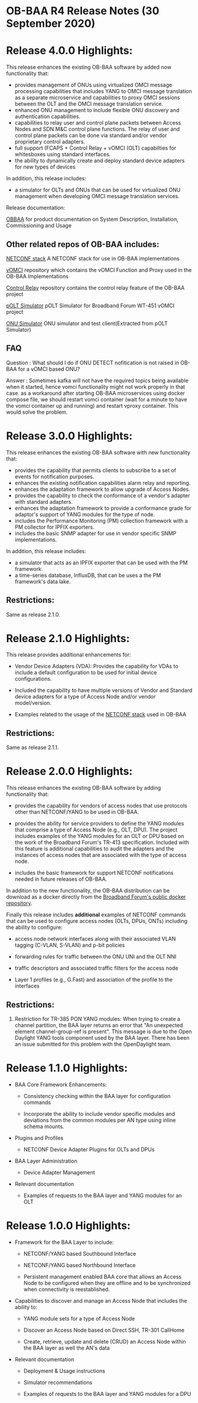 # OB-BAA R4 Release Notes (30 September 2020)

<a name="rel_4_0_0"></a>

Release 4.0.0 Highlights:
=========================

This release enhances the existing OB-BAA software by added now functionality that:

-	provides management of ONUs using virtualized OMCI message processing capabilities that includes YANG to OMCI message translation as a separate microservice and capabilities to proxy OMCI sessions between the OLT and the OMCI message translation service.
-	enhanced ONU management to include flexible ONU discovery and authentication capabilities.
-	capabilities to relay user and control plane packets between Access Nodes and SDN M&C control plane functions. The relay of user and control plane packets can be done via standard and/or vendor proprietary control adapters.
-	full support (FCAPS + Control Relay + vOMCI (OLT) capabilties for whitesboxes using standard interfaces.
-   the ability to dynamically create and deploy standard device adapters for new types of devices


In addition, this release includes:

-	a simulator for OLTs and ONUs that can be used for virtualized ONU management when developing OMCI message translation services.

Release documentation:

   [OBBAA](https://obbaa.broadband-forum.org/) for product documentation on System Description, Installation, Commissioning and Usage

## Other related repos of OB-BAA includes:

   [NETCONF stack](https://github.com/BroadbandForum/obbaa-netconf-stack) A NETCONF stack for use in OB-BAA implementations

   [vOMCI](https://github.com/BroadbandForum/obbaa-vomci) repository which contains the vOMCI Function and Proxy used in the OB-BAA Implementations

   [Control Relay](https://github.com/BroadbandForum/obbaa-fc-relay) repository contains the control relay feature of the OB-BAA project
   
   [pOLT Simulator](https://github.com/BroadbandForum/obbaa-polt-simulator) pOLT Simulator for Broadband Forum WT-451 vOMCI project
   
   [ONU Simulator](https://github.com/BroadbandForum/obbaa-onu-simulator) ONU simulator and test client(Extracted from pOLT Simulator)
   

## FAQ
Question : What should I do if ONU DETECT nofitication is not raised in OB-BAA for a vOMCI based ONU?

Answer : Sometimes kafka will not have the required topics being available when it started, hence vomci functionality might not work properly in that case. as a workaround after starting OB-BAA microservices using docker compose file, we should restart vomci container (wait for a minute to have the vomci container up and running) and restart vproxy container. This would solve the problem.

<a name="rel_2_1_0"></a>

<a name="rel_3_0_0"></a>

Release 3.0.0 Highlights:
=========================

This release enhances the existing OB-BAA software with new functionality that:

-	provides the capability that permits clients to subscribe to a set of events for notification purposes.
-	enhances the existing notification capabilities alarm relay and reporting.
-	enhances the adaptation framework to allow upgrade of Access Nodes.
-	provides the capability to check the conformance of a vendor\'s adapter with standard adapters.
-	enhances the adaptation framework to provide a conformance grade for adaptor\'s support of YANG modules for the type of node.
-	includes the Performance Monitoring (PM) collection framework with a PM collector for IPFIX exporters.
-	includes the basic SNMP adapter for use in vendor specific SNMP implementations.


In addition, this release includes:

-	a simulator that acts as an IPFIX exporter that can be used with the PM framework.
-	a time-series database, InfluxDB, that can be uses a the PM framework\'s data lake.


## Restrictions:
Same as release 2.1.0.

Release 2.1.0 Highlights:
=========================

This release provides additional enhancements for:

-   Vendor Device Adapters (VDA): Provides the capability for VDAs to include a default configuration to be used for initial device configurations.

-	Included the capability to have multiple versions of Vendor and Standard device adapters for a type of Access Node and/or vendor model/version.

-   Examples related to the usage of the [NETCONF stack](https://github.com/BroadbandForum/obbaa-netconf-stack) used in OB-BAA

## Restrictions:
Same as release 2.1.1.

<a name="rel_2_0_0"></a>

Release 2.0.0 Highlights:
=========================

This release enhances the existing OB-BAA software by adding
functionality that:

-   provides the capability for vendors of access nodes that use
    protocols other than NETCONF/YANG to be used in OB-BAA.

-   provides the ability for service providers to define the YANG
    modules that comprise a type of Access Node (e.g., OLT, DPU). The
    project includes examples of the YANG modules for an OLT or DPU
    based on the work of the Broadband Forum\'s TR-413 specification.
    Included with this feature is additional capabilities to audit the
    adapters and the instances of access nodes that are associated with
    the type of access node.

-   includes the basic framework for support NETCONF notifications
    needed in future releases of OB-BAA.

In addition to the new functionality, the OB-BAA distribution can be
download as a docker directly from the [Broadband Forum\'s public docker
repository](https://hub.docker.com/r/broadbandforum/baa).

Finally this release includes **additional** examples of NETCONF
commands that can be used to configure access nodes (OLTs, DPUs, ONTs)
including the ability to configure:

-   access node network interfaces along with their associated VLAN
    tagging (C-VLAN, S-VLAN) and p-bit policies

-   forwarding rules for traffic between the ONU UNI and the OLT NNI

-   traffic descriptors and associated traffic filters for the access
    node

-   Layer 1 profiles (e.g., G.Fast) and association of the profile to
    the interfaces

## Restrictions:
1. Restriction for TR-385 PON YANG modules: 
	When trying to create a channel partition, the BAA layer returns an error that "An unexpected element channel-group-ref is present".
	This message is due to the Open Daylight YANG tools component used by the BAA layer. There has been an issue submitted for this problem
	with the OpenDaylight team.

<a name="rel_1_1_0"></a>

Release 1.1.0 Highlights:
=========================

-   BAA Core Framework Enhancements:

    -   Consistency checking within the BAA layer for configuration
        commands

    -   Incorporate the ability to include vendor specific modules and
        deviations from the common modules per AN type using inline
        schema mounts.

-   Plugins and Profiles

    -   NETCONF Device Adapter Plugins for OLTs and DPUs

-   BAA Layer Administration

    -   Device Adapter Management

-   Relevant documentation

    -   Examples of requests to the BAA layer and YANG modules for an
        OLT

<a name="rel_1_0_0"></a>

Release 1.0.0 Highlights:
=========================

-   Framework for the BAA Layer to include:

    -   NETCONF/YANG based Southbound Interface

    -   NETCONF/YANG based Northbound Interface

    -   Persistent management enabled BAA core that allows an Access
        Node to be configured when they are offline and to be
        synchronized when connectivity is reestablished.

-   Capabilities to discover and manage an Access Node that includes the
    ability to:

    -   YANG module sets for a type of Access Node

    -   Discover an Access Node based on Direct SSH, TR-301 CallHome

    -   Create, retrieve, update and delete (CRUD) an Access Node within
        the BAA layer as well the AN\'s data

-   Relevant documentation

    -   Deployment & Usage instructions

    -   Simulator recommendations

    -   Examples of requests to the BAA layer and YANG modules for a DPU

